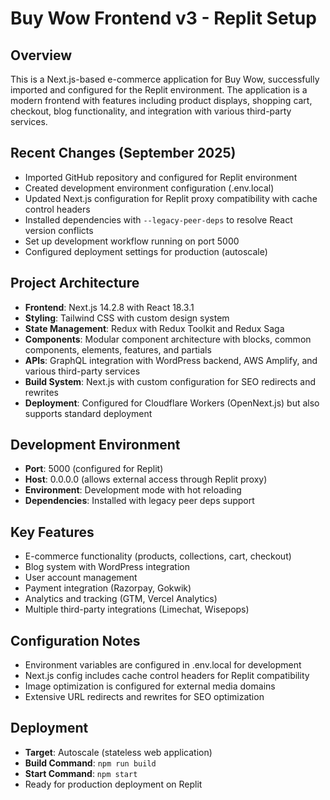 # Buy Wow Frontend v3 - Replit Setup

## Overview
This is a Next.js-based e-commerce application for Buy Wow, successfully imported and configured for the Replit environment. The application is a modern frontend with features including product displays, shopping cart, checkout, blog functionality, and integration with various third-party services.

## Recent Changes (September 2025)
- Imported GitHub repository and configured for Replit environment
- Created development environment configuration (.env.local)
- Updated Next.js configuration for Replit proxy compatibility with cache control headers
- Installed dependencies with `--legacy-peer-deps` to resolve React version conflicts
- Set up development workflow running on port 5000
- Configured deployment settings for production (autoscale)

## Project Architecture
- **Frontend**: Next.js 14.2.8 with React 18.3.1
- **Styling**: Tailwind CSS with custom design system
- **State Management**: Redux with Redux Toolkit and Redux Saga
- **Components**: Modular component architecture with blocks, common components, elements, features, and partials
- **APIs**: GraphQL integration with WordPress backend, AWS Amplify, and various third-party services
- **Build System**: Next.js with custom configuration for SEO redirects and rewrites
- **Deployment**: Configured for Cloudflare Workers (OpenNext.js) but also supports standard deployment

## Development Environment
- **Port**: 5000 (configured for Replit)
- **Host**: 0.0.0.0 (allows external access through Replit proxy)
- **Environment**: Development mode with hot reloading
- **Dependencies**: Installed with legacy peer deps support

## Key Features
- E-commerce functionality (products, collections, cart, checkout)
- Blog system with WordPress integration
- User account management
- Payment integration (Razorpay, Gokwik)
- Analytics and tracking (GTM, Vercel Analytics)
- Multiple third-party integrations (Limechat, Wisepops)

## Configuration Notes
- Environment variables are configured in .env.local for development
- Next.js config includes cache control headers for Replit compatibility
- Image optimization is configured for external media domains
- Extensive URL redirects and rewrites for SEO optimization

## Deployment
- **Target**: Autoscale (stateless web application)
- **Build Command**: `npm run build`
- **Start Command**: `npm start`
- Ready for production deployment on Replit